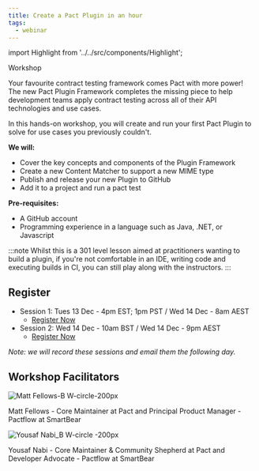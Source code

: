 ```yaml
---
title: Create a Pact Plugin in an hour
tags:
  - webinar
---
```


import Highlight from '../../src/components/Highlight';

<Highlight color="#25c2a0">Workshop</Highlight><p/>

Your favourite contract testing framework comes Pact with more power! The new Pact Plugin Framework completes the missing piece to help development teams apply contract testing across all of their API technologies and use cases.

In this hands-on workshop, you will create and run your first Pact Plugin to solve for use cases you previously couldn't.

**We will:**

* Cover the key concepts and components of the Plugin Framework
* Create a new Content Matcher to support a new MIME type
* Publish and release your new Plugin to GitHub
* Add it to a project and run a pact test

**Pre-requisites:**

* A GitHub account
* Programming experience in a language such as Java, .NET, or Javascript 
 
:::note
Whilst this is a 301 level lesson aimed at practitioners wanting to build a plugin, if you're not comfortable in an IDE, writing code and executing builds in CI, you can still 
play along with the instructors.
:::

Register
---

* Session 1: Tues 13 Dec - 4pm EST; 1pm PST / Wed 14 Dec - 8am AEST
  * [Register Now](https://smartbear.zoom.us/webinar/register/WN_pWsqiuZ6R7WArBSY0BOBeg)
* Session 2: Wed 14 Dec - 10am BST / Wed 14 Dec - 9pm AEST
  * [Register Now](https://smartbear.zoom.us/webinar/register/WN_IPtGiMzgS626THnyrjT75g)

*Note: we will record these sessions and email them the following day.*

Workshop Facilitators
---

![Matt Fellows-B W-circle-200px](https://user-images.githubusercontent.com/70673937/197754384-2d05b939-add8-499c-8f40-3fc2af160e03.png)

Matt Fellows - Core Maintainer at Pact and Principal Product Manager - Pactflow at SmartBear

![Yousaf Nabi_B W-circle -200px](https://user-images.githubusercontent.com/70673937/197754405-896450b2-35a0-49b5-840b-35b9b8b986f3.png)

Yousaf Nabi - Core Maintainer & Community Shepherd at Pact and Developer Advocate - Pactflow at SmartBear
